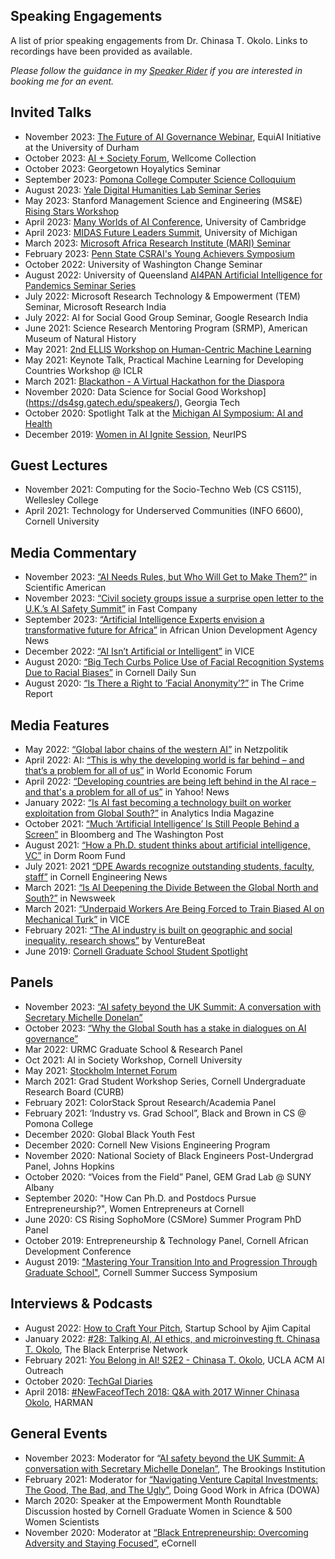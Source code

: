 ## Speaking Engagements
A list of prior speaking engagements from Dr. Chinasa T. Okolo. Links to recordings have been provided as available.

_Please follow the guidance in my [Speaker Rider](https://github.com/chinasaokolo/MediaKit/blob/main/speaker-rider.md) if you are interested in booking me for an event._


## Invited Talks 
* November 2023: [The Future of AI Governance Webinar](https://www.eventbrite.co.uk/e/the-future-of-ai-governance-tickets-756217977327), EquiAI Initiative at the University of Durham
* October 2023: [AI + Society Forum](https://www.aisocietyforum.net/programme), Wellcome Collection 
* October 2023: Georgetown Hoyalytics Seminar
* September 2023: [Pomona College Computer Science Colloquium](https://www.pomona.edu/academics/departments/computer-science/colloquium)
* August 2023: [Yale Digital Humanities Lab Seminar Series](https://library.yale.edu/event/ai-explainability-global-south-0)
* May 2023: Stanford Management Science and Engineering (MS&E) [Rising Stars Workshop](https://msandedei.stanford.edu/events/rising-stars)
* April 2023: [Many Worlds of AI Conference](https://www.desirableai.com/many-worlds), University of Cambridge 
* April 2023: [MIDAS Future Leaders Summit](https://midas.umich.edu/future-leaders-summit-2023/#attendees), University of Michigan 
* March 2023: [Microsoft Africa Research Institute (MARI) Seminar](https://www.microsoft.com/en-us/research/group/microsoft-africa-research-institute-mari/seminars/) 
* February 2023: [Penn State CSRAI's Young Achievers Symposium](https://csrai.psu.edu/news-events/events/chinasa-okolo)
* October 2022: University of Washington Change Seminar
* August 2022: University of Queensland [AI4PAN Artificial Intelligence for Pandemics Seminar Series](https://smp.uq.edu.au/event/session/12597)
* July 2022: Microsoft Research Technology & Empowerment (TEM) Seminar, Microsoft Research India
* July 2022: AI for Social Good Group Seminar, Google Research India
* June 2021: Science Research Mentoring Program (SRMP), American Museum of Natural History
* May 2021: [2nd ELLIS Workshop on Human-Centric Machine Learning](https://sites.google.com/view/hcml2021?pli=1) 
* May 2021: Keynote Talk, Practical Machine Learning for Developing Countries Workshop @ ICLR
* March 2021: [Blackathon - A Virtual Hackathon for the Diaspora](https://www.youtube.com/watch?v=AeOrebln568)  
* November 2020: Data Science for Social Good Workshop](https://ds4sg.gatech.edu/speakers/), Georgia Tech 
* October 2020: Spotlight Talk at the [Michigan AI Symposium: AI and Health](https://ai.engin.umich.edu/events/2020-ai-symposium/) 
* December 2019: [Women in AI Ignite Session](https://womeninaiigniteatneurips.splashthat.com/), NeurIPS


## Guest Lectures
* November 2021: Computing for the Socio-Techno Web (CS CS115), Wellesley College
* April 2021: Technology for Underserved Communities (INFO 6600), Cornell University


## Media Commentary
* November 2023: [“AI Needs Rules, but Who Will Get to Make Them?”](https://www.scientificamerican.com/article/who-actually-gets-to-make-the-rules-about-ai/) in Scientific American 
* November 2023: [“Civil society groups issue a surprise open letter to the U.K.’s AI Safety Summit”](https://www.fastcompany.com/90976518/civil-society-groups-open-letter-uk-ai-safety-summit) in Fast Company
* September 2023: [“Artificial Intelligence Experts envision a transformative future for Africa”](https://www.nepad.org/news/artificial-intelligence-experts-envision-transformative-future-africa) in African Union Development Agency News
* December 2022: [“AI Isn’t Artificial or Intelligent”](https://www.vice.com/en/article/wxnaqz/ai-isnt-artificial-or-intelligent) in VICE
* August 2020: [“Big Tech Curbs Police Use of Facial Recognition Systems Due to Racial Biases”](https://cornellsun.com/2020/08/02/big-tech-curbs-police-use-of-facial-recognition-systems-due-to-racial-biases/) in Cornell Daily Sun 
* August 2020: [“Is There a Right to ‘Facial Anonymity’?”](https://thecrimereport.org/2020/08/03/is-there-a-right-to-facial-anonymity/) in The Crime Report 


## Media Features
* May 2022: [“Global labor chains of the western AI”](https://netzpolitik.org/2022/series-on-digital-colonialism-global-labor-chains-of-the-western-ai/) in Netzpolitik
* April 2022: AI: [“This is why the developing world is far behind – and that’s a problem for all of us”](https://www.weforum.org/agenda/2022/04/developing-countries-are-being-left-behind-in-the-ai-race-and-that-s-a-problem-for-all-of-us/) in World Economic Forum 
* April 2022: [“Developing countries are being left behind in the AI race – and that's a problem for all of us”](https://uk.news.yahoo.com/developing-countries-being-left-behind-114724193.html?guccounter=1) in Yahoo! News 
* January 2022: [“Is AI fast becoming a technology built on worker exploitation from Global South?”](http://analyticsindiamag.com/is-ai-fast-becoming-a-technology-built-on-worker-exploitation-from-global-south/) in Analytics India Magazine 
* October 2021: [“Much ‘Artificial Intelligence’ Is Still People Behind a Screen”](https://www.bloomberg.com/opinion/articles/2021-10-13/how-good-is-ai-much-artificial-intelligence-is-still-people-behind-a-screen) in Bloomberg and The Washington Post 
* August 2021: [“How a Ph.D. student thinks about artificial intelligence, VC”](https://blog.dormroomfund.com/post/how-a-ph-d-student-thinks-about-artificial-intelligence-vc) in Dorm Room Fund
* July 2021: 2021 [“DPE Awards recognize outstanding students, faculty, staff”](https://www.engineering.cornell.edu/news/2021-dpe-awards-recognize-outstanding-students-faculty-staff) in Cornell Engineering News 
* March 2021: [“Is AI Deepening the Divide Between the Global North and South?”](https://www.newsweek.com/ai-deepening-divide-between-global-north-south-opinion-1574141) in Newsweek
* March 2021: [“Underpaid Workers Are Being Forced to Train Biased AI on Mechanical Turk”](https://www.vice.com/en/article/88apnv/underpaid-workers-are-being-forced-to-train-biased-ai-on-mechanical-turk) in VICE 
* February 2021: [“The AI industry is built on geographic and social inequality, research shows”](https://venturebeat.com/business/the-ai-industry-is-built-on-geographic-and-social-inequality-research-shows/) by VentureBeat 
* June 2019: [Cornell Graduate School Student Spotlight](https://gradschool.cornell.edu/spotlights/student-spotlight-chinasa-okolo/) 


## Panels
* November 2023: [“AI safety beyond the UK Summit: A conversation with Secretary Michelle Donelan”](https://www.brookings.edu/events/ai-safety-beyond-the-uk-summit-secretary-donelan/) 
* October 2023:  [“Why the Global South has a stake in dialogues on AI governance”](https://www.brookings.edu/events/why-the-global-south-has-a-stake-in-dialogues-on-ai-governance) 
* Mar 2022: URMC Graduate School & Research Panel
* Oct 2021: AI in Society Workshop, Cornell University
* May 2021: [Stockholm Internet Forum](https://stockholminternetforum.se/live-stream/)
* March 2021: Grad Student Workshop Series, Cornell Undergraduate Research Board (CURB)
* February 2021: ColorStack Sprout Research/Academia Panel
* February 2021: ‘Industry vs. Grad School”, Black and Brown in CS @ Pomona College
* December 2020: Global Black Youth Fest
* December 2020: Cornell New Visions Engineering Program
* November 2020: National Society of Black Engineers Post-Undergrad Panel, Johns Hopkins
* October 2020: “Voices from the Field” Panel, GEM Grad Lab @ SUNY Albany
* September 2020: "How Can Ph.D. and Postdocs Pursue Entrepreneurship?", Women Entrepreneurs at Cornell
* June 2020: CS Rising SophoMore (CSMore) Summer Program PhD Panel
* October 2019: Entrepreneurship & Technology Panel, Cornell African Development Conference 
* August 2019: ["Mastering Your Transition Into and Progression Through Graduate School"](https://gradschool.cornell.edu/diversity-inclusion/signature-initiatives/summer-success-symposium/2019-summer-success-symposium-bios/), Cornell Summer Success Symposium  



## Interviews & Podcasts
* August 2022: [How to Craft Your Pitch](https://open.spotify.com/episode/0sNaoCsdqNFGbntyFKFdS7), Startup School by Ajim Capital 
* January 2022: [#28: Talking AI, AI ethics, and microinvesting ft. Chinasa T. Okolo](https://www.listennotes.com/podcasts/the-black/28-talking-ai-ai-ethics-and-R8L1hwbpiDH/), The Black Enterprise Network
* February 2021: [You Belong in AI! S2E2 - Chinasa T. Okolo](https://podcasters.spotify.com/pod/show/ucla-acm-ai/episodes/You-Belong-in-AI--S2E2--Chinasa-Okolo-eqo53u), UCLA ACM AI Outreach
* October 2020: [TechGal Diaries](https://www.youtube.com/watch?v=EQKcEls9g-k)
* April 2018: [#NewFaceofTech 2018: Q&A with 2017 Winner Chinasa Okolo](https://news.harman.com/blog/newfaceoftech-2018-q-a-with-2017-winner-chinasa-okolo), HARMAN 

## General Events
* November 2023: Moderator for “[AI safety beyond the UK Summit: A conversation with Secretary Michelle Donelan”](https://www.brookings.edu/events/ai-safety-beyond-the-uk-summit-secretary-donelan/), The Brookings Institution 
* February 2021: Moderator for [“Navigating Venture Capital Investments: The Good, The Bad, and The Ugly”](https://www.youtube.com/watch?app=desktop&v=8sh0FTxQUNA), Doing Good Work in Africa (DOWA)
* March 2020: Speaker at the Empowerment Month Roundtable Discussion hosted by Cornell Graduate Women in Science & 500 Women Scientists
* November 2020: Moderator at [“Black Entrepreneurship: Overcoming Adversity and Staying Focused”](https://ecornell.cornell.edu/keynotes/overview/K112420/), eCornell










